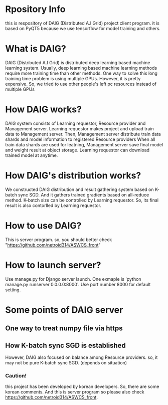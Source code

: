 # Rpository Info
this is respository of DAIG (Distributed A.I Grid) project client program.
it is based on PyQT5 because we use tensorflow for model training and others.

# What is DAIG?
DAIG (Distributed A.I Grid) is distributed deep learning based machine learning system.
Usually, deep learning based machine learning methods require more training time than other methods.
One way to solve this long training time problem is using multiple GPUs. However, it is pretty expensive.
So, we tried to use other people's left pc resources instead of multiple GPUs

# How DAIG works?
DAIG system consists of Learning requestor, Resource provider and Management server.
Learning requestor makes project and upload train data to Management server.
Then, Management server distribute train data shards and model information to registered Resource providers
When all train data shards are used for leatning, Management server save final model and weight result at object storage.
Learning requestor can download trained model at anytime.

# How DAIG's distribution works?
We constructed DAIG distribution and result gathering system based on K-batch sync SGD.
And it gathers trained gradients based on all-reduce method.
K-batch size can be controlled by Learning requestor.
So, its final result is also contorlled by Learning requestor.

# How to use DAIG?
This is server program. so, you should better check "https://github.com/netroid314/ASWCS_front"

# How to launch server?
Use manage.py for Django server launch. One exmaple is 'python manage.py runserver 0.0.0.0:8000'.
Use port number 8000 for default setting.

# Some points of DAIG server
## One way to treat numpy file via https
## How K-batch sync SGD is established
However, DAIG also focused on balance among Resource providers. so, it may not be pure K-batch sync SGD. (depends on situation)


### Caution!
this project has been developed by korean developers. So, there are some korean comments.
And this is server program so please also check https://github.com/netroid314/ASWCS_front.
